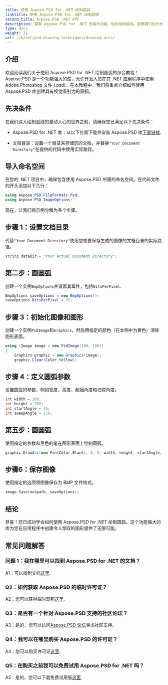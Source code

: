 ```yaml
---
title: 使用 Aspose.PSD for .NET 绘制圆弧
linktitle: 使用 Aspose.PSD for .NET 绘制圆弧
second_title: Aspose.PSD .NET API
description: 探索 Aspose.PSD for .NET 的强大功能，轻松绘制弧线。按照我们的分步教程，在您的应用程序中绘制出令人惊叹的图形。
type: docs
weight: 11
url: /zh/net/psd-drawing-techniques/drawing-arcs/
---
```

## 介绍

欢迎阅读我们关于使用 Aspose.PSD for .NET 绘制圆弧的综合教程！Aspose.PSD 是一个功能强大的库，允许开发人员在其 .NET 应用程序中使用 Adobe Photoshop 文件 (.psd)。在本教程中，我们将重点介绍如何使用 Aspose.PSD 库创建具有视觉吸引力的圆弧。

## 先决条件

在我们深入绘制弧线的激动人心的世界之前，请确保您已满足以下先决条件：

- Aspose.PSD for .NET 库：从以下位置下载并安装 Aspose.PSD 库[下载链接](https://releases.aspose.com/psd/net/).

- 文档目录：设置一个目录来存储您的文档，并替换`"Your Document Directory"`在提供的代码中使用实际路径。

## 导入命名空间

在您的 .NET 项目中，确保包含使用 Aspose.PSD 所需的命名空间。在代码文件的开头添加以下几行：

```csharp
using Aspose.PSD.FileFormats.Psd;
using Aspose.PSD.ImageOptions;
```

现在，让我们将示例分解为多个步骤。

## 步骤 1：设置文档目录

代替`"Your Document Directory"`使用您想要保存生成的图像的文档目录的实际路径。

```csharp
string dataDir = "Your Actual Document Directory";
```

## 第二步：画圆弧

创建一个实例`BmpOptions`并设置其属性，包括`BitsPerPixel`.

```csharp
BmpOptions saveOptions = new BmpOptions();
saveOptions.BitsPerPixel = 32;
```

## 步骤 3：初始化图像和图形

创建一个实例`PsdImage`和`Graphics`，然后用指定的颜色（在本例中为黄色）清除图形表面。

```csharp
using (Image image = new PsdImage(100, 100))
{
    Graphics graphic = new Graphics(image);
    graphic.Clear(Color.Yellow);
```

## 步骤 4：定义圆弧参数

设置圆弧的参数，例如宽度、高度、起始角度和扫掠角度。

```csharp
int width = 100;
int height = 200;
int startAngle = 45;
int sweepAngle = 270;
```

## 第五步：画圆弧

使用指定的参数和黑色的笔在图形表面上绘制圆弧。

```csharp
graphic.DrawArc(new Pen(Color.Black), 0, 0, width, height, startAngle, sweepAngle);
```

## 步骤6：保存图像

使用指定的选项将图像保存为 BMP 文件格式。

```csharp
image.Save(outpath, saveOptions);
```

## 结论

恭喜！您已成功学会如何使用 Aspose.PSD for .NET 绘制圆弧。这个功能强大的库为您在应用程序中创建令人惊叹的图形提供了无限可能。

## 常见问题解答

### 问题 1：我在哪里可以找到 Aspose.PSD for .NET 的文档？

 A1：可以找到文档[这里](https://reference.aspose.com/psd/net/).

### Q2：如何获取 Aspose.PSD 的临时许可证？

 A2：您可以获得临时驾照[这里](https://purchase.aspose.com/temporary-license/).

### Q3：是否有一个针对 Aspose.PSD 支持的社区论坛？

 A3：是的，您可以访问[Aspose.PSD 论坛](https://forum.aspose.com/c/psd/34)寻求社区支持。

### Q4：我可以在哪里购买 Aspose.PSD 的许可证？

 A4：您可以购买许可证[这里](https://purchase.aspose.com/buy).

### Q5：在购买之前我可以免费试用 Aspose.PSD for .NET 吗？

A5：是的，您可以下载免费试用版[这里](https://releases.aspose.com/).

